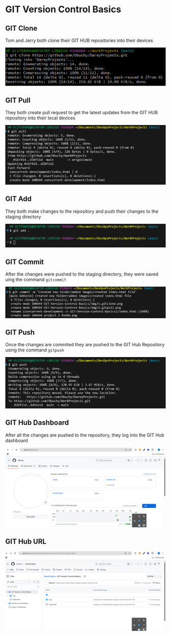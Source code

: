 # GIT Version Control Basics

## GIT Clone

Tom and Jerry both clone their GIT HUB repositories into their devices


![gitclone](./img/1.gitclone.png)

## GIT Pull

They both create pull request to get the latest updates from the GIT HUB repository into their local devices

![gitpull](./img/2.gitpull.png)


## GIT Add

They both make changes to the repository and push their changes to the staging directory

![gitadd](./img/3.gitadd.png)

## GIT Commit

After the changes were pushed to the staging directory, they were saved uing the command `gitcommit`

![gitcommit](./img/4.gitcommit.png)

## GIT Push

Once the changes are commited they are pushed to the GIT Hub Repository using the command `gitpush`

![gitpush](./img/5.gitpush.png)


## GIT Hub Dashboard

After all the changes are pushed to the repository, they log into the GIT Hub dashboard 


![githubdashboard](./img/6.githubdashboard.png)


## GIT Hub URL

![githuburl](./img/7.githuburl.png)





